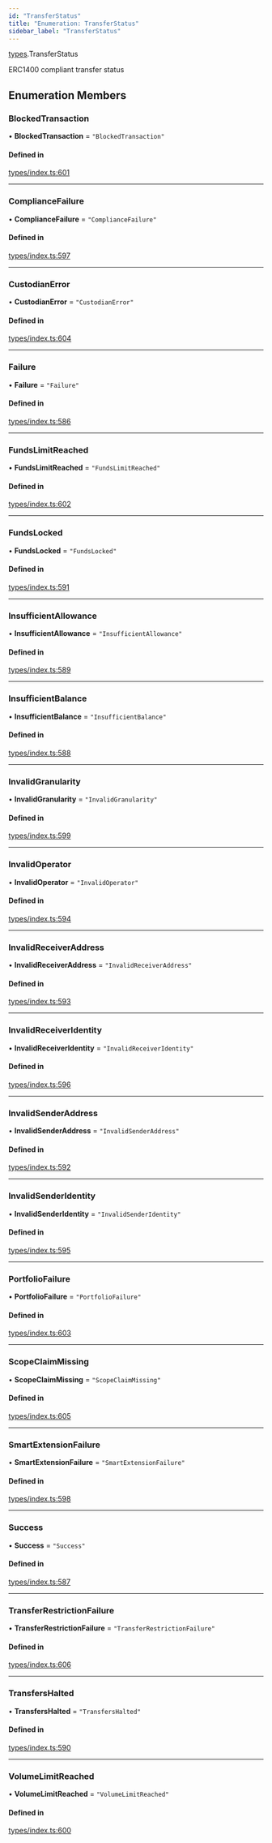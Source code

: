 ```yaml
---
id: "TransferStatus"
title: "Enumeration: TransferStatus"
sidebar_label: "TransferStatus"
---
```


[types](../../../modules/Types/Types.md).TransferStatus

ERC1400 compliant transfer status

## Enumeration Members

### BlockedTransaction

• **BlockedTransaction** = ``"BlockedTransaction"``

#### Defined in

[types/index.ts:601](https://github.com/F-OBrien/polymesh-sdk/blob/012f1745/src/types/index.ts#L601)

___

### ComplianceFailure

• **ComplianceFailure** = ``"ComplianceFailure"``

#### Defined in

[types/index.ts:597](https://github.com/F-OBrien/polymesh-sdk/blob/012f1745/src/types/index.ts#L597)

___

### CustodianError

• **CustodianError** = ``"CustodianError"``

#### Defined in

[types/index.ts:604](https://github.com/F-OBrien/polymesh-sdk/blob/012f1745/src/types/index.ts#L604)

___

### Failure

• **Failure** = ``"Failure"``

#### Defined in

[types/index.ts:586](https://github.com/F-OBrien/polymesh-sdk/blob/012f1745/src/types/index.ts#L586)

___

### FundsLimitReached

• **FundsLimitReached** = ``"FundsLimitReached"``

#### Defined in

[types/index.ts:602](https://github.com/F-OBrien/polymesh-sdk/blob/012f1745/src/types/index.ts#L602)

___

### FundsLocked

• **FundsLocked** = ``"FundsLocked"``

#### Defined in

[types/index.ts:591](https://github.com/F-OBrien/polymesh-sdk/blob/012f1745/src/types/index.ts#L591)

___

### InsufficientAllowance

• **InsufficientAllowance** = ``"InsufficientAllowance"``

#### Defined in

[types/index.ts:589](https://github.com/F-OBrien/polymesh-sdk/blob/012f1745/src/types/index.ts#L589)

___

### InsufficientBalance

• **InsufficientBalance** = ``"InsufficientBalance"``

#### Defined in

[types/index.ts:588](https://github.com/F-OBrien/polymesh-sdk/blob/012f1745/src/types/index.ts#L588)

___

### InvalidGranularity

• **InvalidGranularity** = ``"InvalidGranularity"``

#### Defined in

[types/index.ts:599](https://github.com/F-OBrien/polymesh-sdk/blob/012f1745/src/types/index.ts#L599)

___

### InvalidOperator

• **InvalidOperator** = ``"InvalidOperator"``

#### Defined in

[types/index.ts:594](https://github.com/F-OBrien/polymesh-sdk/blob/012f1745/src/types/index.ts#L594)

___

### InvalidReceiverAddress

• **InvalidReceiverAddress** = ``"InvalidReceiverAddress"``

#### Defined in

[types/index.ts:593](https://github.com/F-OBrien/polymesh-sdk/blob/012f1745/src/types/index.ts#L593)

___

### InvalidReceiverIdentity

• **InvalidReceiverIdentity** = ``"InvalidReceiverIdentity"``

#### Defined in

[types/index.ts:596](https://github.com/F-OBrien/polymesh-sdk/blob/012f1745/src/types/index.ts#L596)

___

### InvalidSenderAddress

• **InvalidSenderAddress** = ``"InvalidSenderAddress"``

#### Defined in

[types/index.ts:592](https://github.com/F-OBrien/polymesh-sdk/blob/012f1745/src/types/index.ts#L592)

___

### InvalidSenderIdentity

• **InvalidSenderIdentity** = ``"InvalidSenderIdentity"``

#### Defined in

[types/index.ts:595](https://github.com/F-OBrien/polymesh-sdk/blob/012f1745/src/types/index.ts#L595)

___

### PortfolioFailure

• **PortfolioFailure** = ``"PortfolioFailure"``

#### Defined in

[types/index.ts:603](https://github.com/F-OBrien/polymesh-sdk/blob/012f1745/src/types/index.ts#L603)

___

### ScopeClaimMissing

• **ScopeClaimMissing** = ``"ScopeClaimMissing"``

#### Defined in

[types/index.ts:605](https://github.com/F-OBrien/polymesh-sdk/blob/012f1745/src/types/index.ts#L605)

___

### SmartExtensionFailure

• **SmartExtensionFailure** = ``"SmartExtensionFailure"``

#### Defined in

[types/index.ts:598](https://github.com/F-OBrien/polymesh-sdk/blob/012f1745/src/types/index.ts#L598)

___

### Success

• **Success** = ``"Success"``

#### Defined in

[types/index.ts:587](https://github.com/F-OBrien/polymesh-sdk/blob/012f1745/src/types/index.ts#L587)

___

### TransferRestrictionFailure

• **TransferRestrictionFailure** = ``"TransferRestrictionFailure"``

#### Defined in

[types/index.ts:606](https://github.com/F-OBrien/polymesh-sdk/blob/012f1745/src/types/index.ts#L606)

___

### TransfersHalted

• **TransfersHalted** = ``"TransfersHalted"``

#### Defined in

[types/index.ts:590](https://github.com/F-OBrien/polymesh-sdk/blob/012f1745/src/types/index.ts#L590)

___

### VolumeLimitReached

• **VolumeLimitReached** = ``"VolumeLimitReached"``

#### Defined in

[types/index.ts:600](https://github.com/F-OBrien/polymesh-sdk/blob/012f1745/src/types/index.ts#L600)
